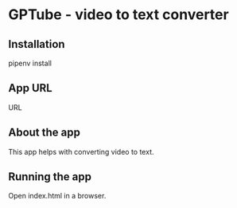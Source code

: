 # GPTube - video to text converter

## Installation
pipenv install

## App URL

URL

## About the app

This app helps with converting video to text.

## Running the app

Open index.html in a browser.
